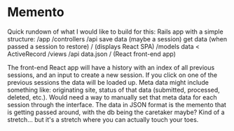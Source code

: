 # Memento
Quick rundown of what I would like to build for this:
Rails app with a simple structure:
  /app
    /controllers
      /api
        save data (maybe a session)
        get data (when passed a session to restore)
      / (displays React SPA)
    /models
      data < ActiveRecord
    /views
      /api
        data.json
      / (React front-end app)

The front-end React app will have a history with an index of all previous sessions, and an input to create a new session. If you click on one of the previous sessions the data will be loaded up. Meta data might include something like: originating site, status of that data (submitted, processed, deleted, etc.). Would need a way to manually set that meta data for each session through the interface. The data in JSON format is the memento that is getting passed around, with the db being the caretaker maybe? Kind of a stretch... but it's a stretch where you can actually touch your toes.
